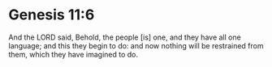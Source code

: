 # Genesis 11:6

And the LORD said, Behold, the people [is] one, and they have all one language; and this they begin to do: and now nothing will be restrained from them, which they have imagined to do.
